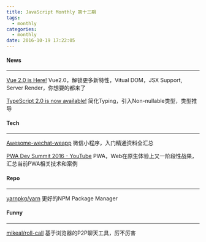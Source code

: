 ```yaml
---
title: JavaScript Monthly 第十三期
tags:
  - monthly
categories:
  - monthly
date: 2016-10-19 17:22:05
---
```

#### News
---------

[Vue 2.0 is Here!](https://medium.com/the-vue-point/vue-2-0-is-here-ef1f26acf4b8)
Vue2.0，解锁更多新特性，Vitual DOM，JSX Support, Server Render，你想要的都来了


[TypeScript 2.0 is now available!](https://blogs.msdn.microsoft.com/typescript/2016/09/22/announcing-typescript-2-0/)
简化Typing，引入Non-nullable类型，类型推导

<!--more-->

#### Tech
---------

[Awesome-wechat-weapp](https://github.com/justjavac/awesome-wechat-weapp)
微信小程序，入门精通资料全汇总

[PWA Dev Summit 2016 - YouTube](https://www.youtube.com/playlist?list=PLlSjuqJVmEfqQTqWcs4xyWwuXrcn3mTZL)
PWA，Web在原生体验上又一阶段性战果，汇总当前PWA相关技术和案例

#### Repo
---------

[yarnpkg/yarn](https://github.com/yarnpkg/yarn/)
更好的NPM Package Manager

#### Funny
---------

[mikeal/roll-call](https://github.com/mikeal/roll-call)
基于浏览器的P2P聊天工具，厉不厉害
